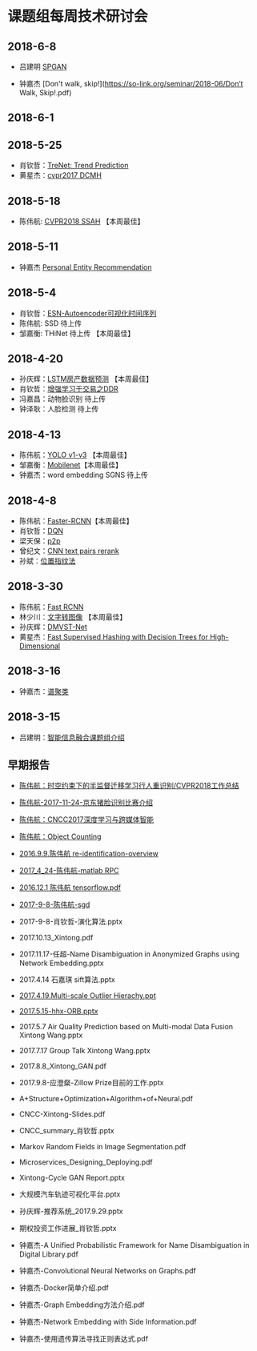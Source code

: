 # 课题组每周技术研讨会
## 2018-6-8
- 吕建明 [SPGAN](https://so-link.org/seminar/2018-06/Image-Image%20Domain%20Adaptation%20with%20Preserved%20Self-Similarity%20and%20Domain-Dissimilarity%20for%20Person%20Re-identification.pdf)

- 钟嘉杰 [Don't walk, skip!](https://so-link.org/seminar/2018-06/Don’t Walk, Skip!.pdf)

## 2018-6-1

## 2018-5-25
- 肖钦哲：[TreNet: Trend Prediction](https://www.jianshu.com/p/c824c7f72542)
- 黄星杰：[cvpr2017 DCMH](https://so-link.org/seminar/2018-05-26/DCMH.pptx)


## 2018-5-18
- 陈伟航: [CVPR2018 SSAH](../ml/papers/hash/ssah.md) 【本周最佳】

## 2018-5-11
- 钟嘉杰 [Personal Entity Recommendation](https://so-link.org/seminar/2018-05-11/Personal%20Entity%20Recommendation.pdf)

## 2018-5-4
- 肖钦哲：[ESN-Autoencoder可视化时间序列](https://www.jianshu.com/p/be24b58e0c01)
- 陈伟航: SSD 待上传
- 邹嘉衡: THiNet 待上传 【本周最佳】

## 2018-4-20
- 孙庆辉：[LSTM房产数据预测](https://so-link.org/seminar/2018-4-20/LSTM房产预测.pptx) 【本周最佳】
- 肖钦哲：[增强学习于交易之DDR](https://www.jianshu.com/p/b740802d2a4e)
- 冯嘉昌：动物脸识别 待上传
- 钟泽耿：人脸检测 待上传 

## 2018-4-13
- 陈伟航：[YOLO v1-v3](../ml/papers/detection/yolo.md) 【本周最佳】
- 邹嘉衡：[Mobilenet](https://so-link.org/seminar/2018-4-13/mobilenet.pptx)【本周最佳】
- 钟嘉杰：word embedding SGNS  待上传 

## 2018-4-8
- 陈伟航：[Faster-RCNN](../ml/papers/detection/faster.html)【本周最佳】
- 肖钦哲：[DQN](https://so-link.org/seminar/2018-4-8/DQN.pptx)
- 梁天保：[p2p](https://so-link.org/seminar/2018-4-8/p2p.pptx)
- 曾纪文：[CNN text pairs rerank](https://so-link.org/seminar/2018-4-8/CNN%20short%20text%20pairs%20rerank.pptx)
- 孙斌：[位置指纹法](https://so-link.org/seminar/2018-4-8/Fingerprinting%20Matching.pptx)

## 2018-3-30
- 陈伟航：[Fast RCNN](../ml/papers/detection/fast_rcnn.html)
- 林少川：[文字转图像](https://so-link.org/seminar/2018-3-30/text2image_StackGAN.pdf) 【本周最佳】
- 孙庆辉：[DMVST-Net](https://so-link.org/seminar/2018-4-8/Deep%20Multi-View%20Spatial-Temporal%20Network%20for%20Taxi%20Demand%20Prediction.pptx)
- 黄星杰：[Fast Supervised Hashing with Decision Trees for High-Dimensional](https://so-link.org/seminar/2018-3-30/Fast%20Supervised%20Hashing%20with%20Decision%20Trees%20for%20High-Dimensional.pptx)

## 2018-3-16

- 钟嘉杰：[谱聚类](../graph-learning/spectral-clustering/spectral-clustering.html)

## 2018-3-15
- 吕建明：[智能信息融合课题组介绍](https://so-link.org/seminar/2018-3-30/智能大数据.pptx)


## 早期报告
 - [陈伟航：时空约束下的半监督迁移学习行人重识别/CVPR2018工作总结](../ml/papers/TFusion.md)
 - [陈伟航-2017-11-24-京东猪脸识别比赛介绍](https://so-link.org/seminar/old/陈伟航-2017-11-24-猪脸识别比赛介绍.pptx)
 - [陈伟航：CNCC2017深度学习与跨媒体智能](../ml/papers/cncc2017.md)
 - [陈伟航：Object Counting](../ml/papers/eccv2016_hydra_ccnn.md)
 - [2016.9.9.陈伟航 re-identification-overview](../ml/reid/reid.md)
 - [2017_4_24-陈伟航-matlab RPC](../ml/matlab/ripc_auto.md)
 - [2016.12.1 陈伟航 tensorflow.pdf](https://so-link.org/seminar/old/2016.12.1陈伟航tensorflow.pdf)
 - [2017-9-8-陈伟航-sgd](https://so-link.org/seminar/old/2017-9-8-陈伟航-sgd.pptx)
 
 - 2017-9-8-肖钦哲-演化算法.pptx
 - 2017.10.13_Xintong.pdf
 - 2017.11.17-任超-Name Disambiguation in Anonymized Graphs using Network Embedding.pptx
 - 2017.4.14 石嘉琪 sift算法.pptx
 - [2017.4.19.Multi-scale Outlier Hierachy.ppt](https://so-link.org/seminar/old/2017.4.19.Multi-scale%20Outlier%20Hierachy.ppt)
 
 - [2017.5.15-hhx-ORB.pptx](https://so-link.org/seminar/old/hhx-ORB.pptx)
 
 - 2017.5.7 Air Quality Prediction based on Multi-modal Data Fusion Xintong Wang.pptx
 
 - 2017.7.17 Group Talk Xintong Wang.pptx
 
 - 2017.8.8_Xintong_GAN.pdf
 
 - 2017.9.8-应澄粲-Zillow Prize目前的工作.pptx
 
 
 - A+Structure+Optimization+Algorithm+of+Neural.pdf
 
 - CNCC-Xintong-Slides.pdf
 
 - CNCC_summary_肖钦哲.pptx
 
 - Markov Random Fields in Image Segmentation.pdf
 
 - Microservices_Designing_Deploying.pdf
 
 - Xintong-Cycle GAN Report.pptx
 
 - 大规模汽车轨迹可视化平台.pptx
 
 - 孙庆辉-推荐系统_2017.9.29.pptx
 
 
 
 - 期权投资工作进展_肖钦哲.pptx
 
 
 - 钟嘉杰-A Unified Probabilistic Framework for Name Disambiguation in Digital Library.pdf
 
 - 钟嘉杰-Convolutional Neural Networks on Graphs.pdf
 
 - 钟嘉杰-Docker简单介绍.pdf
 
 - 钟嘉杰-Graph Embedding方法介绍.pdf
 
 - 钟嘉杰-Network Embedding with Side Information.pdf

 - 钟嘉杰-使用遗传算法寻找正则表达式.pdf
 

 
 